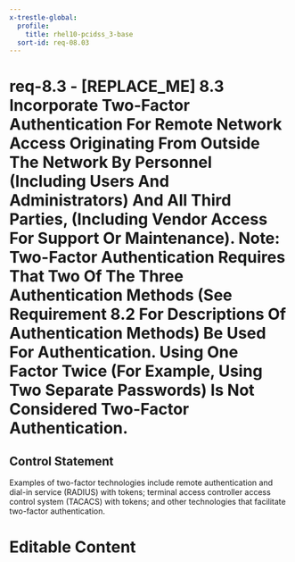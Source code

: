 ```yaml
---
x-trestle-global:
  profile:
    title: rhel10-pcidss_3-base
  sort-id: req-08.03
---
```


# req-8.3 - \[REPLACE_ME\] 8.3 Incorporate Two-Factor Authentication For Remote Network Access Originating From Outside The Network By Personnel (Including Users And Administrators) And All Third Parties, (Including Vendor Access For Support Or Maintenance). Note: Two-Factor Authentication Requires That Two Of The Three Authentication Methods (See Requirement 8.2 For Descriptions Of Authentication Methods) Be Used For Authentication. Using One Factor Twice (For Example, Using Two Separate Passwords) Is Not Considered Two-Factor Authentication.

## Control Statement

Examples of two-factor technologies include remote authentication and dial-in service (RADIUS) with tokens; terminal access controller access control system (TACACS) with tokens; and other technologies that facilitate two-factor authentication.

# Editable Content

<!-- Make additions and edits below -->
<!-- The above represents the contents of the control as received by the profile, prior to additions. -->
<!-- If the profile makes additions to the control, they will appear below. -->
<!-- The above markdown may not be edited but you may edit the content below, and/or introduce new additions to be made by the profile. -->
<!-- If there is a yaml header at the top, parameter values may be edited. Use --set-parameters to incorporate the changes during assembly. -->
<!-- The content here will then replace what is in the profile for this control, after running profile-assemble. -->
<!-- The current profile has no added parts for this control, but you may add new ones here. -->
<!-- Each addition must have a heading either of the form ## Control my_addition_name -->
<!-- or ## Part a. (where the a. refers to one of the control statement labels.) -->
<!-- "## Control" parts are new parts added after the statement part. -->
<!-- "## Part" parts are new parts added into the top-level statement part with that label. -->
<!-- Subparts may be added with nested hash levels of the form ### My Subpart Name -->
<!-- underneath the parent ## Control or ## Part being added -->
<!-- See https://oscal-compass.github.io/compliance-trestle/tutorials/ssp_profile_catalog_authoring/ssp_profile_catalog_authoring for guidance. -->
